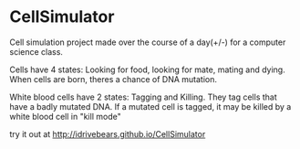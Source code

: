 # CellSimulator
Cell simulation project made over the course of a day(+/-) for a computer science class.

Cells have 4 states: Looking for food, looking for mate, mating and dying. When cells are born, theres a chance of DNA mutation.

White blood cells have 2 states: Tagging and Killing. They tag cells that have a badly mutated DNA. If a mutated cell is tagged, it may be killed by a white blood cell in "kill mode"

try it out at http://idrivebears.github.io/CellSimulator

